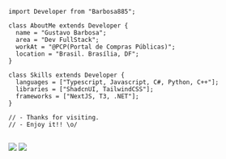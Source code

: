 ```JS
import Developer from "Barbosa885";

class AboutMe extends Developer {
  name = "Gustavo Barbosa";
  area = "Dev FullStack";
  workAt = "@PCP(Portal de Compras Públicas)";
  location = "Brasil. Brasília, DF";
}

class Skills extends Developer {
  languages = ["Typescript, Javascript, C#, Python, C++"];
  libraries = ["ShadcnUI, TailwindCSS"];
  frameworks = ["NextJS, T3, .NET"];
}

// - Thanks for visiting.
// - Enjoy it!! \o/

```
##

<div> 
  <a href = "mailto:dev@barbosa.zip"><img src="https://img.shields.io/badge/-Gmail-%23333?style=for-the-badge&logo=gmail&logoColor=white" target="_blank"></a>
  <a href="https://www.linkedin.com/in/gustavo-barbosa-941838217/" target="_blank"><img src="https://img.shields.io/badge/-LinkedIn-%230077B5?style=for-the-badge&logo=linkedin&logoColor=white" target="_blank"></a> 
</div>
